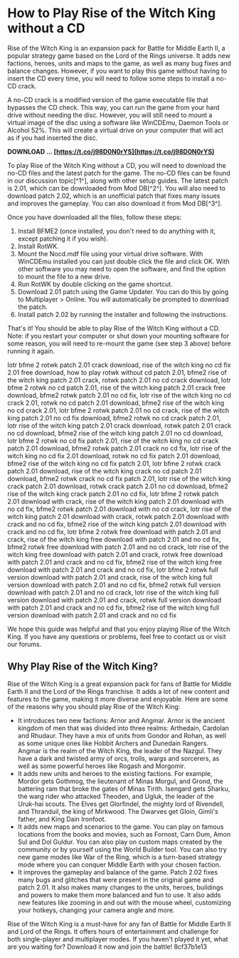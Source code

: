 
 
# How to Play Rise of the Witch King without a CD
 
Rise of the Witch King is an expansion pack for Battle for Middle Earth II, a popular strategy game based on the Lord of the Rings universe. It adds new factions, heroes, units and maps to the game, as well as many bug fixes and balance changes. However, if you want to play this game without having to insert the CD every time, you will need to follow some steps to install a no-CD crack.
 
A no-CD crack is a modified version of the game executable file that bypasses the CD check. This way, you can run the game from your hard drive without needing the disc. However, you will still need to mount a virtual image of the disc using a software like WinCDEmu, Daemon Tools or Alcohol 52%. This will create a virtual drive on your computer that will act as if you had inserted the disc.
 
**DOWNLOAD … [https://t.co/j98D0N0rYS](https://t.co/j98D0N0rYS)**


 
To play Rise of the Witch King without a CD, you will need to download the no-CD files and the latest patch for the game. The no-CD files can be found in our discussion topic[^1^], along with other setup guides. The latest patch is 2.01, which can be downloaded from Mod DB[^2^]. You will also need to download patch 2.02, which is an unofficial patch that fixes many issues and improves the gameplay. You can also download it from Mod DB[^3^].
 
Once you have downloaded all the files, follow these steps:
 
1. Install BFME2 (once installed, you don't need to do anything with it, except patching it if you wish).
2. Install RotWK.
3. Mount the Nocd.mdf file using your virtual drive software. With WinCDEmu installed you can just double click the file and click OK. With other software you may need to open the software, and find the option to mount the file to a new drive.
4. Run RotWK by double clicking on the game shortcut.
5. Download 2.01 patch using the Game Updater. You can do this by going to Multiplayer > Online. You will automatically be prompted to download the patch.
6. Install patch 2.02 by running the installer and following the instructions.

That's it! You should be able to play Rise of the Witch King without a CD. Note: if you restart your computer or shut down your mounting software for some reason, you will need to re-mount the game (see step 3 above) before running it again.
 
lotr bfme 2 rotwk patch 2.01 crack download,  rise of the witch king no cd fix 2.01 free download,  how to play rotwk without cd patch 2.01,  bfme2 rise of the witch king patch 2.01 crack,  rotwk patch 2.01 no cd crack download,  lotr bfme 2 rotwk no cd patch 2.01,  rise of the witch king patch 2.01 crack free download,  bfme2 rotwk patch 2.01 no cd fix,  lotr rise of the witch king no cd crack 2.01,  rotwk no cd patch 2.01 download,  bfme2 rise of the witch king no cd crack 2.01,  lotr bfme 2 rotwk patch 2.01 no cd crack,  rise of the witch king patch 2.01 no cd fix download,  bfme2 rotwk no cd crack patch 2.01,  lotr rise of the witch king patch 2.01 crack download,  rotwk patch 2.01 crack no cd download,  bfme2 rise of the witch king patch 2.01 no cd download,  lotr bfme 2 rotwk no cd fix patch 2.01,  rise of the witch king no cd crack patch 2.01 download,  bfme2 rotwk patch 2.01 crack no cd fix,  lotr rise of the witch king no cd fix 2.01 download,  rotwk no cd fix patch 2.01 download,  bfme2 rise of the witch king no cd fix patch 2.01,  lotr bfme 2 rotwk crack patch 2.01 download,  rise of the witch king crack no cd patch 2.01 download,  bfme2 rotwk crack no cd fix patch 2.01,  lotr rise of the witch king crack patch 2.01 download,  rotwk crack patch 2.01 no cd download,  bfme2 rise of the witch king crack patch 2.01 no cd fix,  lotr bfme 2 rotwk patch 2.01 download with crack,  rise of the witch king patch 2.01 download with no cd fix,  bfme2 rotwk patch 2.01 download with no cd crack,  lotr rise of the witch king patch 2.01 download with crack,  rotwk patch 2.01 download with crack and no cd fix,  bfme2 rise of the witch king patch 2.01 download with crack and no cd fix,  lotr bfme 2 rotwk free download with patch 2.01 and crack,  rise of the witch king free download with patch 2.01 and no cd fix,  bfme2 rotwk free download with patch 2.01 and no cd crack,  lotr rise of the witch king free download with patch 2.01 and crack,  rotwk free download with patch 2.01 and crack and no cd fix,  bfme2 rise of the witch king free download with patch 2.01 and crack and no cd fix,  lotr bfme 2 rotwk full version download with patch 2.01 and crack,  rise of the witch king full version download with patch 2.01 and no cd fix,  bfme2 rotwk full version download with patch 2.01 and no cd crack,  lotr rise of the witch king full version download with patch 2.01 and crack,  rotwk full version download with patch 2.01 and crack and no cd fix,  bfme2 rise of the witch king full version download with patch 2.01 and crack and no cd fix
 
We hope this guide was helpful and that you enjoy playing Rise of the Witch King. If you have any questions or problems, feel free to contact us or visit our forums.
  
## Why Play Rise of the Witch King?
 
Rise of the Witch King is a great expansion pack for fans of Battle for Middle Earth II and the Lord of the Rings franchise. It adds a lot of new content and features to the game, making it more diverse and enjoyable. Here are some of the reasons why you should play Rise of the Witch King:

- It introduces two new factions: Arnor and Angmar. Arnor is the ancient kingdom of men that was divided into three realms: Arthedain, Cardolan and Rhudaur. They have a mix of units from Gondor and Rohan, as well as some unique ones like Hobbit Archers and Dunedain Rangers. Angmar is the realm of the Witch King, the leader of the Nazgul. They have a dark and twisted army of orcs, trolls, wargs and sorcerers, as well as some powerful heroes like Rogash and Morgomir.
- It adds new units and heroes to the existing factions. For example, Mordor gets Gothmog, the lieutenant of Minas Morgul, and Grond, the battering ram that broke the gates of Minas Tirith. Isengard gets Sharku, the warg rider who attacked Theoden, and Ugluk, the leader of the Uruk-hai scouts. The Elves get Glorfindel, the mighty lord of Rivendell, and Thranduil, the king of Mirkwood. The Dwarves get Gloin, Gimli's father, and King Dain Ironfoot.
- It adds new maps and scenarios to the game. You can play on famous locations from the books and movies, such as Fornost, Carn Dum, Amon Sul and Dol Guldur. You can also play on custom maps created by the community or by yourself using the World Builder tool. You can also try new game modes like War of the Ring, which is a turn-based strategy mode where you can conquer Middle Earth with your chosen faction.
- It improves the gameplay and balance of the game. Patch 2.02 fixes many bugs and glitches that were present in the original game and patch 2.01. It also makes many changes to the units, heroes, buildings and powers to make them more balanced and fun to use. It also adds new features like zooming in and out with the mouse wheel, customizing your hotkeys, changing your camera angle and more.

Rise of the Witch King is a must-have for any fan of Battle for Middle Earth II and Lord of the Rings. It offers hours of entertainment and challenge for both single-player and multiplayer modes. If you haven't played it yet, what are you waiting for? Download it now and join the battle!
 8cf37b1e13
 
